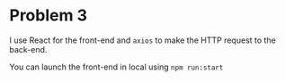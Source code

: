 # Problem 3

I use React for the front-end and `axios` to make the HTTP request to the back-end.

You can launch the front-end in local using `npm run:start`
